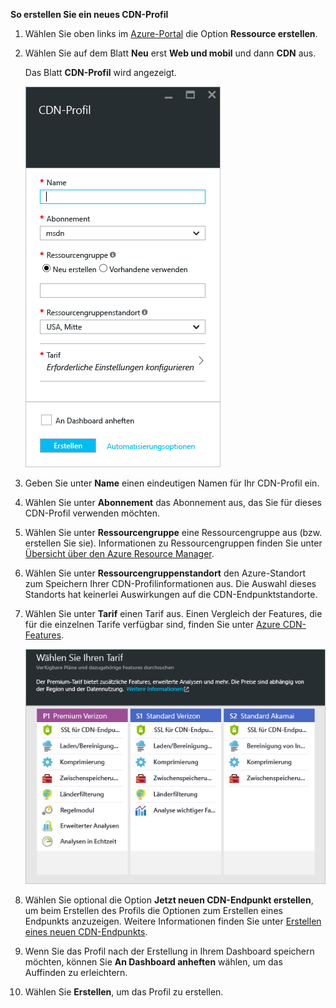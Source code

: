 **So erstellen Sie ein neues CDN-Profil**

1. Wählen Sie oben links im [Azure-Portal](https://portal.azure.com) die Option **Ressource erstellen**.
    
2. Wählen Sie auf dem Blatt **Neu** erst **Web und mobil** und dann **CDN** aus.
   
    Das Blatt **CDN-Profil** wird angezeigt.
   
    ![Neues CDN-Profil](./media/cdn-create-profile/new-cdn-profile-include.png)
3. Geben Sie unter **Name** einen eindeutigen Namen für Ihr CDN-Profil ein.
    
4. Wählen Sie unter **Abonnement** das Abonnement aus, das Sie für dieses CDN-Profil verwenden möchten.
   
5. Wählen Sie unter **Ressourcengruppe** eine Ressourcengruppe aus (bzw. erstellen Sie sie). Informationen zu Ressourcengruppen finden Sie unter [Übersicht über den Azure Resource Manager](../articles/azure-resource-manager/resource-group-overview.md#resource-groups).
    
6. Wählen Sie unter **Ressourcengruppenstandort** den Azure-Standort zum Speichern Ihrer CDN-Profilinformationen aus. Die Auswahl dieses Standorts hat keinerlei Auswirkungen auf die CDN-Endpunktstandorte.
    
7. Wählen Sie unter **Tarif** einen Tarif aus. Einen Vergleich der Features, die für die einzelnen Tarife verfügbar sind, finden Sie unter [Azure CDN-Features](../articles/cdn/cdn-overview.md#azure-cdn-features).
   
    ![Auswahl des CDN-Tarifs](./media/cdn-create-profile/cdn-choose-sku-include.png)

8. Wählen Sie optional die Option **Jetzt neuen CDN-Endpunkt erstellen**, um beim Erstellen des Profils die Optionen zum Erstellen eines Endpunkts anzuzeigen. Weitere Informationen finden Sie unter [Erstellen eines neuen CDN-Endpunkts](../articles/cdn/cdn-create-new-endpoint.md#create-a-new-cdn-endpoint).
   
9. Wenn Sie das Profil nach der Erstellung in Ihrem Dashboard speichern möchten, können Sie **An Dashboard anheften** wählen, um das Auffinden zu erleichtern.
    
10. Wählen Sie **Erstellen**, um das Profil zu erstellen. 

